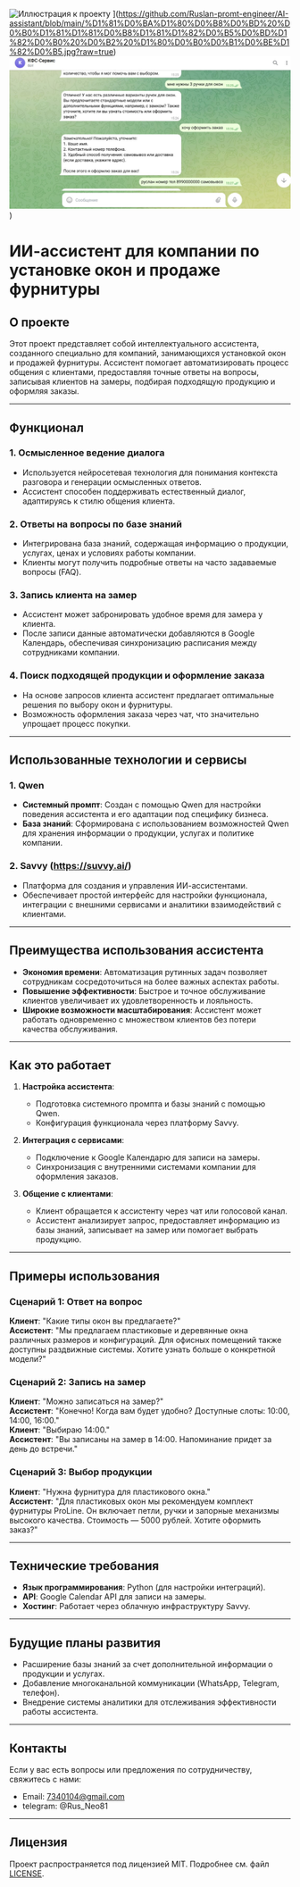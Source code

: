 
![Иллюстрация к проекту]([[https://example.com/image.png](https://github.com/Ruslan-promt-engineer/AI-assistant/blob/main/%D1%81%D0%BA%D1%80%D0%B8%D0%BD%20%D0%B0%D1%81%D1%81%D0%B8%D1%81%D1%82%D0%B5%D0%BD%D1%82%D0%B0%20%D0%B2%20%D1%80%D0%B0%D0%B1%D0%BE%D1%82%D0%B5.jpg?raw=true))
](https://github.com/Ruslan-promt-engineer/AI-assistant/blob/main/%D1%81%D0%BA%D1%80%D0%B8%D0%BD%20%D0%B0%D1%81%D1%81%D0%B8%D1%81%D1%82%D0%B5%D0%BD%D1%82%D0%B0%20%D0%B2%20%D1%80%D0%B0%D0%B1%D0%BE%D1%82%D0%B5.jpg?raw=true)
![Иллюстрация к проекту](https://github.com/Ruslan-promt-engineer/AI-assistant/blob/main/%D1%81%D0%BA%D1%80%D0%B8%D0%BD%20%D0%B0%D1%81%D1%81%D0%B8%D1%81%D1%82%D0%B5%D0%BD%D1%82%D0%B0%20%D0%B2%20%D1%80%D0%B0%D0%B1%D0%BE%D1%82%D0%B5%202.jpg?raw=true))



# ИИ-ассистент для компании по установке окон и продаже фурнитуры

## О проекте

Этот проект представляет собой интеллектуального ассистента, созданного специально для компаний, занимающихся установкой окон и продажей фурнитуры. Ассистент помогает автоматизировать процесс общения с клиентами, предоставляя точные ответы на вопросы, записывая клиентов на замеры, подбирая подходящую продукцию и оформляя заказы.

---

## Функционал

### 1. **Осмысленное ведение диалога**
   - Используется нейросетевая технология для понимания контекста разговора и генерации осмысленных ответов.
   - Ассистент способен поддерживать естественный диалог, адаптируясь к стилю общения клиента.

### 2. **Ответы на вопросы по базе знаний**
   - Интегрирована база знаний, содержащая информацию о продукции, услугах, ценах и условиях работы компании.
   - Клиенты могут получить подробные ответы на часто задаваемые вопросы (FAQ).

### 3. **Запись клиента на замер**
   - Ассистент может забронировать удобное время для замера у клиента.
   - После записи данные автоматически добавляются в Google Календарь, обеспечивая синхронизацию расписания между сотрудниками компании.

### 4. **Поиск подходящей продукции и оформление заказа**
   - На основе запросов клиента ассистент предлагает оптимальные решения по выбору окон и фурнитуры.
   - Возможность оформления заказа через чат, что значительно упрощает процесс покупки.

---

## Использованные технологии и сервисы

### 1. **Qwen**
   - **Системный промпт**: Создан с помощью Qwen для настройки поведения ассистента и его адаптации под специфику бизнеса.
   - **База знаний**: Сформирована с использованием возможностей Qwen для хранения информации о продукции, услугах и политике компании.

### 2. **Savvy (https://suvvy.ai/)**
   - Платформа для создания и управления ИИ-ассистентами.
   - Обеспечивает простой интерфейс для настройки функционала, интеграции с внешними сервисами и аналитики взаимодействий с клиентами.

---

## Преимущества использования ассистента

- **Экономия времени**: Автоматизация рутинных задач позволяет сотрудникам сосредоточиться на более важных аспектах работы.
- **Повышение эффективности**: Быстрое и точное обслуживание клиентов увеличивает их удовлетворенность и лояльность.
- **Широкие возможности масштабирования**: Ассистент может работать одновременно с множеством клиентов без потери качества обслуживания.

---

## Как это работает

1. **Настройка ассистента**:
   - Подготовка системного промпта и базы знаний с помощью Qwen.
   - Конфигурация функционала через платформу Savvy.

2. **Интеграция с сервисами**:
   - Подключение к Google Календарю для записи на замеры.
   - Синхронизация с внутренними системами компании для оформления заказов.

3. **Общение с клиентами**:
   - Клиент обращается к ассистенту через чат или голосовой канал.
   - Ассистент анализирует запрос, предоставляет информацию из базы знаний, записывает на замер или помогает выбрать продукцию.

---

## Примеры использования

### Сценарий 1: Ответ на вопрос
**Клиент**: "Какие типы окон вы предлагаете?"  
**Ассистент**: "Мы предлагаем пластиковые и деревянные окна различных размеров и конфигураций. Для офисных помещений также доступны раздвижные системы. Хотите узнать больше о конкретной модели?"

### Сценарий 2: Запись на замер
**Клиент**: "Можно записаться на замер?"  
**Ассистент**: "Конечно! Когда вам будет удобно? Доступные слоты: 10:00, 14:00, 16:00."  
**Клиент**: "Выбираю 14:00."  
**Ассистент**: "Вы записаны на замер в 14:00. Напоминание придет за день до встречи."

### Сценарий 3: Выбор продукции
**Клиент**: "Нужна фурнитура для пластикового окна."  
**Ассистент**: "Для пластиковых окон мы рекомендуем комплект фурнитуры ProLine. Он включает петли, ручки и запорные механизмы высокого качества. Стоимость — 5000 рублей. Хотите оформить заказ?"

---

## Технические требования

- **Язык программирования**: Python (для настройки интеграций).
- **API**: Google Calendar API для записи на замеры.
- **Хостинг**: Работает через облачную инфраструктуру Savvy.

---

## Будущие планы развития

- Расширение базы знаний за счет дополнительной информации о продукции и услугах.
- Добавление многоканальной коммуникации (WhatsApp, Telegram, телефон).
- Внедрение системы аналитики для отслеживания эффективности работы ассистента.

---

## Контакты

Если у вас есть вопросы или предложения по сотрудничеству, свяжитесь с нами:

- Email: 7340104@gmail.com
- telegram: @Rus_Neo81

---

## Лицензия

Проект распространяется под лицензией MIT. Подробнее см. файл [LICENSE](LICENSE).
